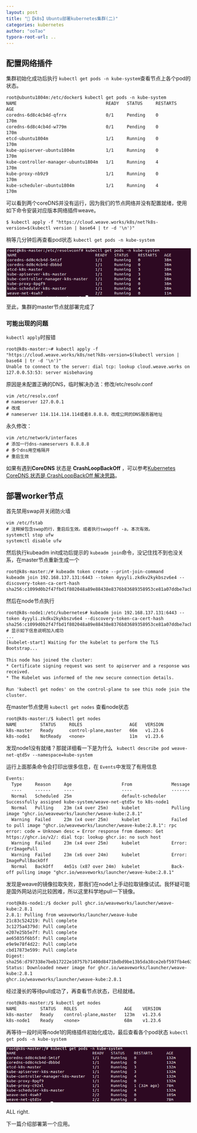 ```yaml
---
layout: post
title: "🔧【k8s】Ubuntu部署kubernetes集群(二)"
categories: kubernetes
author: "ooTao"
typora-root-url: ..
---
```




## 配置网络插件

集群初始化成功后执行 `kubectl get pods -n kube-system`查看节点上各个pod的状态。

```shell
root@ubuntu1804m:/etc/docker$ kubectl get pods -n kube-system
NAME                                  READY   STATUS     RESTARTS   AGE
coredns-6d8c4cb4d-qfrrx               0/1     Pending    0          170m
coredns-6d8c4cb4d-w779m               0/1     Pending    0          170m
etcd-ubuntu1804m                      1/1     Running    0          170m
kube-apiserver-ubuntu1804m            1/1     Running    0          170m
kube-controller-manager-ubuntu1804m   1/1     Running    4          170m
kube-proxy-nb9z9                      1/1     Running    0          170m
kube-scheduler-ubuntu1804m            1/1     Running    4          170m
```

可以看到两个coreDNS并没有运行，因为我们的节点网络并没有配置就绪，使用如下命令安装对应版本网络插件weave。

```shell
$ kubectl apply -f "https://cloud.weave.works/k8s/net?k8s-version=$(kubectl version | base64 | tr -d '\n')"
```

稍等几分钟后再查看pod状态 `kubectl get pods -n kube-system`

![Snipaste_2022-05-06_15-16-11](/media/Snipaste_2022-05-06_15-16-11.jpg)

至此，集群的master节点就部署完成了

### 可能出现的问题

`kubectl apply`时报错

```shell
root@k8s-master:~# kubectl apply -f "https://cloud.weave.works/k8s/net?k8s-version=$(kubectl version | base64 | tr -d '\n')"
Unable to connect to the server: dial tcp: lookup cloud.weave.works on 127.0.0.53:53: server misbehaving
```

原因是未配置正确的DNS，临时解决办法：修改/etc/resolv.conf

```shell
vim /etc/resolv.conf
# nameserver 127.0.0.1
# 改成
# nameserver 114.114.114.114或者8.8.8.8，改成公网的DNS服务器地址
```

永久修改：

```shell
vim /etc/network/interfaces
# 添加一行dns-nameservers 8.8.8.8
# 多个dns用空格隔开
# 重启生效
```



如果有遇到**CoreDNS** 状态是 **CrashLoopBackOff** ，可以参考[Kubernetes CoreDNS 状态是 CrashLoopBackOff 解决思路](https://blog.csdn.net/qq_24046745/article/details/93988920)。

## 部署worker节点

首先禁用swap并关闭防火墙

```shell
vim /etc/fstab             
# 注释掉包含swap的行，重启后生效。或者执行swapoff -a，本次有效。
systemctl stop ufw 
systemctl disable ufw
```

然后执行kubeadm init成功后提示的 `kubeadm join`命令，没记住找不到也没关系，在master节点重新生成一个

```shell
root@k8s-master:/# kubeadm token create --print-join-command
kubeadm join 192.168.137.131:6443 --token 4yyyli.zkdkv2kykbszv6e4 --discovery-token-ca-cert-hash sha256:c1099d0b2f47fbd1f802048a89e88438e8376b83689358953ce81a07ddbe7acb
```

然后在node节点执行

```shell
root@k8s-node1:/etc/kubernetes# kubeadm join 192.168.137.131:6443 --token 4yyyli.zkdkv2kykbszv6e4 --discovery-token-ca-cert-hash sha256:c1099d0b2f47fbd1f802048a89e88438e8376b83689358953ce81a07ddbe7acb 
# 显示如下信息说明加入成功
...
[kubelet-start] Waiting for the kubelet to perform the TLS Bootstrap...

This node has joined the cluster:
* Certificate signing request was sent to apiserver and a response was received.
* The Kubelet was informed of the new secure connection details.

Run 'kubectl get nodes' on the control-plane to see this node join the cluster.

```

在master节点使用 `kubectl get nodes` 查看node状态

```shell
root@k8s-master:/$ kubectl get nodes
NAME         STATUS     ROLES                  AGE   VERSION
k8s-master   Ready      control-plane,master   66m   v1.23.6
k8s-node1    NotReady   <none>                 11m   v1.23.6

```

发现node1没有就绪？那就详细看一下是为什么 ` kubectl describe pod weave-net-qtd5v --namespace=kube-system`

运行上面那条命令会打印出很多信息，在 `Events`中发现了有用信息

```shell
Events:
  Type     Reason     Age                   From               Message
  ----     ------     ----                  ----               -------
  Normal   Scheduled  25m                   default-scheduler  Successfully assigned kube-system/weave-net-qtd5v to k8s-node1
  Normal   Pulling    23m (x4 over 25m)     kubelet            Pulling image "ghcr.io/weaveworks/launcher/weave-kube:2.8.1"
  Warning  Failed     23m (x4 over 25m)     kubelet            Failed to pull image "ghcr.io/weaveworks/launcher/weave-kube:2.8.1": rpc error: code = Unknown desc = Error response from daemon: Get https://ghcr.io/v2/: dial tcp: lookup ghcr.io: no such host
  Warning  Failed     23m (x4 over 25m)     kubelet            Error: ErrImagePull
  Warning  Failed     23m (x6 over 24m)     kubelet            Error: ImagePullBackOff
  Normal   BackOff    4m51s (x87 over 24m)  kubelet            Back-off pulling image "ghcr.io/weaveworks/launcher/weave-kube:2.8.1"

```

发现是weave的镜像拉取失败，那我们在node1上手动拉取镜像试试。我怀疑可能是国外网站访问比较困难，所以这里科学地pull一下镜像。

```shell
root@k8s-node1:/$ docker pull ghcr.io/weaveworks/launcher/weave-kube:2.8.1
2.8.1: Pulling from weaveworks/launcher/weave-kube
21c83c524219: Pull complete 
3c1275a4379d: Pull complete 
e207e25b5e7f: Pull complete 
ae65035f6b5f: Pull complete 
e9e9e78f4d22: Pull complete 
cbd17873e599: Pull complete 
Digest: sha256:d797338e7beb17222e10757b71400d8471bdbd9be13b5da38ce2ebf597fb4e63
Status: Downloaded newer image for ghcr.io/weaveworks/launcher/weave-kube:2.8.1
ghcr.io/weaveworks/launcher/weave-kube:2.8.1
```

经过漫长的等待pull成功了，再查看节点状态，已经就绪。

```shell
root@k8s-master:/$ kubectl get nodes
NAME         STATUS   ROLES                  AGE    VERSION
k8s-master   Ready    control-plane,master   123m   v1.23.6
k8s-node1    Ready    <none>                 68m    v1.23.6
```

再等待一段时间等node1的网络插件初始化成功，最后查看各个pod状态 `kubectl get pods -n kube-system`

![Snipaste_2022-05-06_16-50-37](/media/Snipaste_2022-05-06_16-50-37.jpg)

ALL right.

下一篇介绍部署第一个应用。
